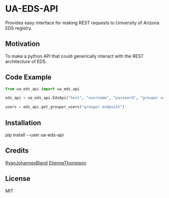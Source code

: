 # UA-EDS-API
Provides easy interface for making REST requests to University of Arizona EDS registry.

## Motivation
To make a python API that could generically interact with the REST architecture of EDS.

## Code Example
```python
from ua_eds_api import ua_eds_api

eds_api = ua_eds_api.EdsApi("host", "username", "password", "grouper url")

users = eds_api.get_grouper_users("grouper endpoint")
```

## Installation
pip install --user ua-eds-api

## Credits
[RyanJohannesBland](https://github.com/RyanJohannesBland)
[EtienneThompson](https://github.com/EtienneThompson)

## License
MIT
